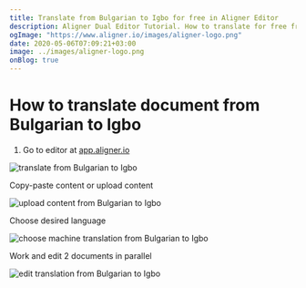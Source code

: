 ```yaml
---
title: Translate from Bulgarian to Igbo for free in Aligner Editor
description: Aligner Dual Editor Tutorial. How to translate for free from Bulgarian to Igbo. Aligner is multilingual document management platform. 
ogImage: "https://www.aligner.io/images/aligner-logo.png"
date: 2020-05-06T07:09:21+03:00
image: ../images/aligner-logo.png
onBlog: true
---
```


# How to translate document from Bulgarian to Igbo

1. Go to editor at [app.aligner.io](https://app.aligner.io "Aligner App web page")

![translate from Bulgarian to Igbo](../aligner-blank-editor.png "translate from Bulgarian to Igbo")

Copy-paste content or upload content

![upload content from Bulgarian to Igbo](../aligner-uploaded-document.png "upload content from Bulgarian to Igbo")

Choose desired language

![choose machine translation from Bulgarian to Igbo](../aligner-language-dropdown.png "choose machine translation from Bulgarian to Igbo")

Work and edit 2 documents in parallel

![edit translation from Bulgarian to Igbo](../aligner-double-sitded-editor.png "edit translation from Bulgarian to Igbo")

